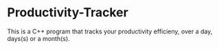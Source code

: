 # Productivity-Tracker
This is a C++ program that tracks your productivity efficieny, over a day, days(s) or a month(s).

